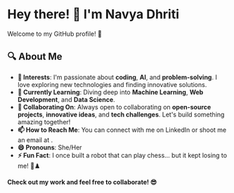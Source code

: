 # Hey there! 👋 I'm Navya Dhriti

Welcome to my GitHub profile! 🚀

## 🔍 About Me
- **👀 Interests**: I'm passionate about **coding**, **AI**, and **problem-solving**. I love exploring new technologies and finding innovative solutions.  
- **🌱 Currently Learning**: Diving deep into **Machine Learning**, **Web Development**, and **Data Science**.
- **💞️ Collaborating On**: Always open to collaborating on **open-source projects**, **innovative ideas**, and **tech challenges**. Let's build something amazing together!  
- **📫 How to Reach Me**: You can connect with me on LinkedIn or shoot me an email at .  
- **😄 Pronouns**: She/Her  
- **⚡ Fun Fact**: I once built a robot that can play chess... but it kept losing to me! 🤖♟️

 **Check out my work and feel free to collaborate! 😎**
